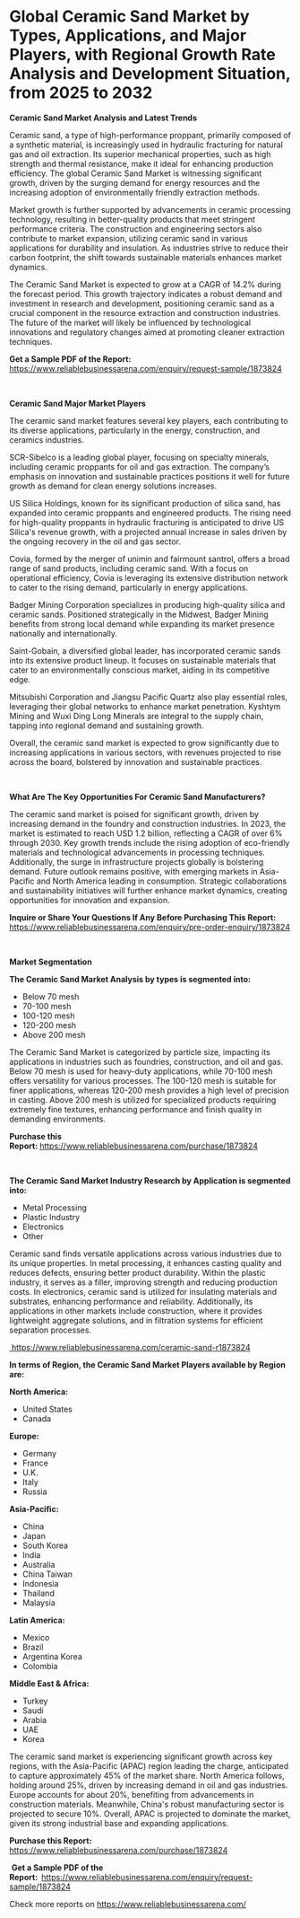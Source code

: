 <p><h1>Global Ceramic Sand Market by Types, Applications, and Major Players, with Regional Growth Rate Analysis and Development Situation, from 2025 to 2032</h1></p><p><strong>Ceramic Sand Market Analysis and Latest Trends</strong></p>
<p><p>Ceramic sand, a type of high-performance proppant, primarily composed of a synthetic material, is increasingly used in hydraulic fracturing for natural gas and oil extraction. Its superior mechanical properties, such as high strength and thermal resistance, make it ideal for enhancing production efficiency. The global Ceramic Sand Market is witnessing significant growth, driven by the surging demand for energy resources and the increasing adoption of environmentally friendly extraction methods.</p><p>Market growth is further supported by advancements in ceramic processing technology, resulting in better-quality products that meet stringent performance criteria. The construction and engineering sectors also contribute to market expansion, utilizing ceramic sand in various applications for durability and insulation. As industries strive to reduce their carbon footprint, the shift towards sustainable materials enhances market dynamics.</p><p>The Ceramic Sand Market is expected to grow at a CAGR of 14.2% during the forecast period. This growth trajectory indicates a robust demand and investment in research and development, positioning ceramic sand as a crucial component in the resource extraction and construction industries. The future of the market will likely be influenced by technological innovations and regulatory changes aimed at promoting cleaner extraction techniques.</p></p>
<p><strong>Get a Sample PDF of the Report:&nbsp;</strong> <a href="https://www.reliablebusinessarena.com/enquiry/request-sample/1873824?utm_campaign=2930&utm_medium=2&utm_source=Github&utm_content=ia&utm_term=31032025&utm_id=ceramic-sand">https://www.reliablebusinessarena.com/enquiry/request-sample/1873824</a></p>
<p>&nbsp;</p>
<p><strong>Ceramic Sand Major Market Players</strong></p>
<p><p>The ceramic sand market features several key players, each contributing to its diverse applications, particularly in the energy, construction, and ceramics industries. </p><p>SCR-Sibelco is a leading global player, focusing on specialty minerals, including ceramic proppants for oil and gas extraction. The company’s emphasis on innovation and sustainable practices positions it well for future growth as demand for clean energy solutions increases.</p><p>US Silica Holdings, known for its significant production of silica sand, has expanded into ceramic proppants and engineered products. The rising need for high-quality proppants in hydraulic fracturing is anticipated to drive US Silica's revenue growth, with a projected annual increase in sales driven by the ongoing recovery in the oil and gas sector.</p><p>Covia, formed by the merger of unimin and fairmount santrol, offers a broad range of sand products, including ceramic sand. With a focus on operational efficiency, Covia is leveraging its extensive distribution network to cater to the rising demand, particularly in energy applications.</p><p>Badger Mining Corporation specializes in producing high-quality silica and ceramic sands. Positioned strategically in the Midwest, Badger Mining benefits from strong local demand while expanding its market presence nationally and internationally.</p><p>Saint-Gobain, a diversified global leader, has incorporated ceramic sands into its extensive product lineup. It focuses on sustainable materials that cater to an environmentally conscious market, aiding in its competitive edge.</p><p>Mitsubishi Corporation and Jiangsu Pacific Quartz also play essential roles, leveraging their global networks to enhance market penetration. Kyshtym Mining and Wuxi Ding Long Minerals are integral to the supply chain, tapping into regional demand and sustaining growth.</p><p>Overall, the ceramic sand market is expected to grow significantly due to increasing applications in various sectors, with revenues projected to rise across the board, bolstered by innovation and sustainable practices.</p></p>
<p>&nbsp;</p>
<p><strong>What Are The Key Opportunities For Ceramic Sand Manufacturers?</strong></p>
<p><p>The ceramic sand market is poised for significant growth, driven by increasing demand in the foundry and construction industries. In 2023, the market is estimated to reach USD 1.2 billion, reflecting a CAGR of over 6% through 2030. Key growth trends include the rising adoption of eco-friendly materials and technological advancements in processing techniques. Additionally, the surge in infrastructure projects globally is bolstering demand. Future outlook remains positive, with emerging markets in Asia-Pacific and North America leading in consumption. Strategic collaborations and sustainability initiatives will further enhance market dynamics, creating opportunities for innovation and expansion.</p></p>
<p><strong>Inquire or Share Your Questions If Any Before Purchasing This Report:</strong> <a href="https://www.reliablebusinessarena.com/enquiry/pre-order-enquiry/1873824?utm_campaign=2930&utm_medium=2&utm_source=Github&utm_content=ia&utm_term=31032025&utm_id=ceramic-sand">https://www.reliablebusinessarena.com/enquiry/pre-order-enquiry/1873824</a></p>
<p>&nbsp;</p>
<p><strong>Market Segmentation</strong></p>
<p><strong>The Ceramic Sand Market Analysis by types is segmented into:</strong></p>
<p><ul><li>Below 70 mesh</li><li>70-100 mesh</li><li>100-120 mesh</li><li>120-200 mesh</li><li>Above 200 mesh</li></ul></p>
<p><p>The Ceramic Sand Market is categorized by particle size, impacting its applications in industries such as foundries, construction, and oil and gas. Below 70 mesh is used for heavy-duty applications, while 70-100 mesh offers versatility for various processes. The 100-120 mesh is suitable for finer applications, whereas 120-200 mesh provides a high level of precision in casting. Above 200 mesh is utilized for specialized products requiring extremely fine textures, enhancing performance and finish quality in demanding environments.</p></p>
<p><strong>Purchase this Report:&nbsp;</strong><a href="https://www.reliablebusinessarena.com/purchase/1873824?utm_campaign=2930&utm_medium=2&utm_source=Github&utm_content=ia&utm_term=31032025&utm_id=ceramic-sand">https://www.reliablebusinessarena.com/purchase/1873824</a></p>
<p>&nbsp;</p>
<p><strong>The Ceramic Sand Market Industry Research by Application is segmented into:</strong></p>
<p><ul><li>Metal Processing</li><li>Plastic Industry</li><li>Electronics</li><li>Other</li></ul></p>
<p><p>Ceramic sand finds versatile applications across various industries due to its unique properties. In metal processing, it enhances casting quality and reduces defects, ensuring better product durability. Within the plastic industry, it serves as a filler, improving strength and reducing production costs. In electronics, ceramic sand is utilized for insulating materials and substrates, enhancing performance and reliability. Additionally, its applications in other markets include construction, where it provides lightweight aggregate solutions, and in filtration systems for efficient separation processes.</p></p>
<p><a href="https://www.reliablebusinessarena.com/ceramic-sand-r1873824?utm_campaign=2930&utm_medium=2&utm_source=Github&utm_content=ia&utm_term=31032025&utm_id=ceramic-sand">&nbsp;https://www.reliablebusinessarena.com/ceramic-sand-r1873824</a></p>
<p><strong>In terms of Region, the Ceramic Sand Market Players available by Region are:</strong></p>
<p>
    <p> <strong> North America: </strong>
        <ul>
            <li>United States</li>
            <li>Canada</li>
        </ul>
        </p> 
    <p> <strong> Europe: </strong>
        <ul>
            <li>Germany</li>
            <li>France</li>
            <li>U.K.</li>
            <li>Italy</li>
            <li>Russia</li>
        </ul>
        </p> 
    <p> <strong> Asia-Pacific: </strong>
        <ul>
            <li>China</li>
            <li>Japan</li>
            <li>South Korea</li>
            <li>India</li>
            <li>Australia</li>
            <li>China Taiwan</li>
            <li>Indonesia</li>
            <li>Thailand</li>
            <li>Malaysia</li>
        </ul>
        </p> 
    <p> <strong> Latin America: </strong>
        <ul>
            <li>Mexico</li>
            <li>Brazil</li>
            <li>Argentina Korea</li>
            <li>Colombia</li>
        </ul>
        </p> 
    <p> <strong> Middle East & Africa: </strong>
        <ul>
            <li>Turkey</li>
            <li>Saudi</li>
            <li>Arabia</li>
            <li>UAE</li>
            <li>Korea</li>
        </ul>
    </p>
    </p>
<p><p>The ceramic sand market is experiencing significant growth across key regions, with the Asia-Pacific (APAC) region leading the charge, anticipated to capture approximately 45% of the market share. North America follows, holding around 25%, driven by increasing demand in oil and gas industries. Europe accounts for about 20%, benefiting from advancements in construction materials. Meanwhile, China's robust manufacturing sector is projected to secure 10%. Overall, APAC is projected to dominate the market, given its strong industrial base and expanding applications.</p></p>
<p><strong>Purchase this Report: </strong><a href="https://www.reliablebusinessarena.com/purchase/1873824?utm_campaign=2930&utm_medium=2&utm_source=Github&utm_content=ia&utm_term=31032025&utm_id=ceramic-sand">https://www.reliablebusinessarena.com/purchase/1873824</a></p>
<p>&nbsp;<strong>Get a Sample PDF of the Report:&nbsp;&nbsp;</strong><a href="https://www.reliablebusinessarena.com/enquiry/request-sample/1873824?utm_campaign=2930&utm_medium=2&utm_source=Github&utm_content=ia&utm_term=31032025&utm_id=ceramic-sand">https://www.reliablebusinessarena.com/enquiry/request-sample/1873824</a></p>
<p><strong></strong></p>
<p>Check more reports on <a href="https://www.reliablebusinessarena.com/?utm_campaign=2930&utm_medium=2&utm_source=Github&utm_content=ia&utm_term=31032025&utm_id=ceramic-sand">https://www.reliablebusinessarena.com/</a></p>